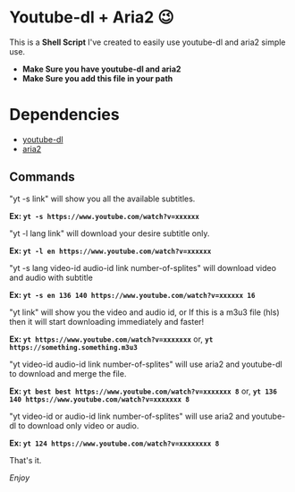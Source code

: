 # Youtube-dl + Aria2 😉

This is a **Shell Script** I've created to easily use youtube-dl and aria2 simple use.

- **Make Sure you have youtube-dl and aria2**
- **Make Sure you add this file in your path**

# Dependencies

- [youtube-dl](http://rg3.github.io/youtube-dl/)
- [aria2](http://aria2.sourceforge.net/)

## Commands

"yt -s link" will show you all the available subtitles.

**Ex: `yt -s https://www.youtube.com/watch?v=xxxxxx`**

"yt -l lang link" will download your desire subtitle only.

**Ex: `yt -l en https://www.youtube.com/watch?v=xxxxxx`**

"yt -s lang video-id audio-id link number-of-splites" will download video and audio with subtitle

**Ex: `yt -s en 136 140 https://www.youtube.com/watch?v=xxxxxx 16`**

"yt link" will show you the video and audio id, or If this is a m3u3 file (hls) then it will start downloading immediately and faster!

**Ex: `yt https://www.youtube.com/watch?v=xxxxxxx`** or,
**`yt https://something.something.m3u3`**

"yt video-id audio-id link number-of-splites" will use aria2 and youtube-dl to download and merge the file.

**Ex: `yt best best https://www.youtube.com/watch?v=xxxxxxx 8`** or,
**`yt 136 140 https://www.youtube.com/watch?v=xxxxxxx 8`**

"yt video-id or audio-id link number-of-splites" will use aria2 and youtube-dl to download only video or audio.

**Ex: `yt 124 https://www.youtube.com/watch?v=xxxxxxxx 8`**

That's it.

_*Enjoy*_
